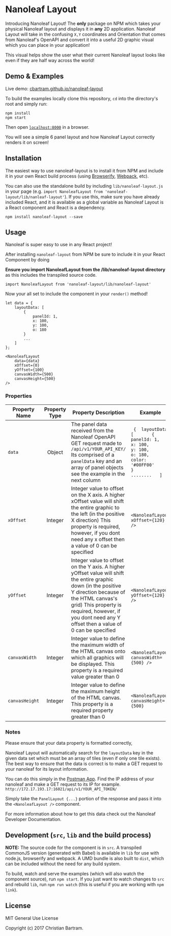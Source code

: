 # Nanoleaf Layout

Introducing Nanoleaf Layout! The **only** package on NPM which takes your physical Nanoleaf layout and displays
it in **any** 2D application. Nanoleaf Layout will take in the confusing `X,Y` coordinates and Orientation that comes from Nanoleaf's 
OpenAPI and convert it into a useful 2D graphic visual which you can place in your application! 

This visual helps show the user what their current Nanoleaf layout looks like even if they are half way across the world! 

## Demo & Examples

Live demo: [cbartram.github.io/nanoleaf-layout](http://cbartram.github.io/nanoleaf-layout/)

To build the examples locally clone this repository, `cd` into the directory's root and simply run:

```
npm install
npm start
```

Then open [`localhost:8000`](http://localhost:8000) in a browser.

You will see a simple 6 panel layout and how Nanoleaf Layout correctly renders it on screen!


## Installation

The easiest way to use nanoleaf-layout is to install it from NPM and include it in your own React build process (using [Browserify](http://browserify.org), [Webpack](http://webpack.github.io/), etc).

You can also use the standalone build by including `lib/nanoleaf-layout.js` in your page (e.g. `import NanoleafLayout from 'nanoleaf-layout/lib/nanleaf-layout'`). 
If you use this, make sure you have already included React, and it is available as a global variable as Nanoleaf Layout is a React component and React is a dependency.

```
npm install nanoleaf-layout --save
```


## Usage

Nanoleaf is super easy to use in any React project!

After installing `nanoleaf-layout` from NPM be sure to include it in your React Component by doing 

**Ensure you import NanoleafLayout from the /lib/nanoleaf-layout directory** as this includes the transpiled source code.

`import NanoleafLayout from 'nanoleaf-layout/lib/nanoleaf-layout'`

Now your all set to include the component in your `render()` method!

```
let data = {
	layoutData: [
		{
			panelId: 1,
			x: 100,
			y: 100,
			o: 180
		}
		...
	]
};

<NanoleafLayout
	data={data}
	xOffset={0}
	yOffset={100}
	canvasWidth={500}
	canvasHeight={500}
/>
```

### Properties

| **Property Name** | **Property Type** | **Property Description**                                                                                                                                                                                                                                              | **Example**                                                                                                                                                 |
|-------------------|:-----------------:|-----------------------------------------------------------------------------------------------------------------------------------------------------------------------------------------------------------------------------------------------------------------------|-------------------------------------------------------------------------------------------------------------------------------------------------------------|
| `data`            | Object            | The panel data received from the Nanoleaf OpenAPI GET request made to `/api/v1/YOUR_API_KEY/` Its comprised of a `panelData` key and an array of panel objects see the example in the next column                                                                     | ```  {  layoutData: [       {         panelId: 1,         x: 100,        y: 100,        o: 180,        color: '#00FF00'        }       ........   ]  }  ``` |
| `xOffset`         | Integer           | Integer value to offset on the X axis. A higher xOffset value will shift the entire graphic to the left (in the positive X direction) This property is required, however, if you dont need any x offset then a value of 0 can be specified                            | `<NanoleafLayout xOffset={120} />`                                                                                                                          |
| `yOffset`         | Integer           | Integer value to offset on the Y axis. A higher yOffset value will shift the entire graphic down (in the positive Y direction because of the HTML canvas's grid) This property is required, however, if you dont need any Y offset then a value of 0 can be specified | `<NanoleafLayout yOffset={120} />`                                                                                                                          |
| `canvasWidth`     | Integer           | Integer value to define the maximum width of the HTML canvas onto which all graphics will be displayed. This property is a required value greater than 0                                                                                                              | `<NanoleafLayout canvasWidth={500} />`                                                                                                                      |
| `canvasHeight`    | Integer           | Integer value to define the maximum height of the HTML canvas. This property is a required property greater than 0                                                                                                                                                    | `<NanoleafLayout canvasHeight={500}`                                                                                                                        |

### Notes

Please ensure that your data property is formatted correctly, 

Nanoleaf Layout will automatically search for the `layoutData` key in the given data set which must be an array of tiles (even if only one tile exists).
The best way to ensure that the data is correct is to make a GET request to your nanoleaf for its layout information. 

You can do this simply in the [Postman App](https://www.getpostman.com/). Find the IP address of your nanoleaf and make a GET
request to its IP for example. `http://172.17.193.17:16021/api/v1/YOUR_API_TOKEN/`

Simply take the `PanelLayout {...}` portion of the response and pass it into the `<NanoleafLayout />` component.

For more information about how to get this data check out the Nanoleaf Developer Documentation.


## Development (`src`, `lib` and the build process)

**NOTE:** The source code for the component is in `src`. A transpiled CommonJS version (generated with Babel) is available in `lib` for use with node.js, browserify and webpack. A UMD bundle is also built to `dist`, which can be included without the need for any build system.

To build, watch and serve the examples (which will also watch the component source), run `npm start`. If you just want to watch changes to `src` and rebuild `lib`, run `npm run watch` (this is useful if you are working with `npm link`).

## License

MIT General Use License

Copyright (c) 2017 Christian Bartram.

